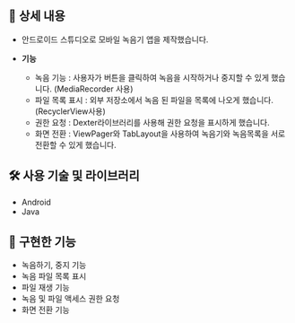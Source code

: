## 📖 상세 내용

- 안드로이드 스튜디오로 모바일 녹음기 앱을 제작했습니다.

- **기능**
    - 녹음 기능 : 사용자가 버튼을 클릭하여 녹음을 시작하거나 중지할 수 있게 했습니다. (MediaRecorder 사용)
    - 파일 목록 표시 : 외부 저장소에서 녹음 된 파일을 목록에 나오게 했습니다. (RecyclerView사용)
    - 권한 요청 : Dexter라이브러리를 사용해 권한 요청을 표시하게 했습니다.
    - 화면 전환 :  ViewPager와 TabLayout을 사용하여 녹음기와 녹음목록을 서로 전환할 수 있게 했습니다.
    

## 🛠️ 사용 기술 및 라이브러리

- Android
- Java

## 📱 구현한 기능

- 녹음하기, 중지 기능
- 녹음 파일 목록 표시
- 파일 재생 기능
- 녹음 및 파일 액세스 권한 요청
- 화면 전환 기능

